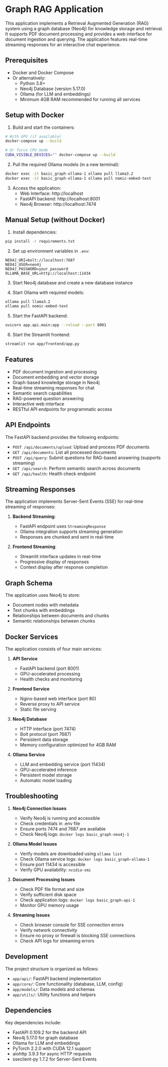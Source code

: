 # Graph RAG Application

This application implements a Retrieval Augmented Generation (RAG) system using a graph database (Neo4j) for knowledge storage and retrieval. It supports PDF document processing and provides a web interface for document ingestion and querying. The application features real-time streaming responses for an interactive chat experience.

## Prerequisites

- Docker and Docker Compose
- Or alternatively:
  - Python 3.8+
  - Neo4j Database (version 5.17.0)
  - Ollama (for LLM and embeddings)
  - Minimum 4GB RAM recommended for running all services


## Setup with Docker

1. Build and start the containers:
```bash
# With GPU (if available)
docker-compose up --build

# Or force CPU mode
CUDA_VISIBLE_DEVICES="" docker-compose up --build
```

2. Pull the required Ollama models (in a new terminal):
```bash
docker exec -it basic_graph-ollama-1 ollama pull llama3.2
docker exec -it basic_graph-ollama-1 ollama pull nomic-embed-text
```

3. Access the application:
   - Web Interface: http://localhost
   - FastAPI backend: http://localhost:8001
   - Neo4j Browser: http://localhost:7474

## Manual Setup (without Docker)

1. Install dependencies:
```bash
pip install -r requirements.txt
```

2. Set up environment variables in `.env`:
```
NEO4J_URI=bolt://localhost:7687
NEO4J_USER=neo4j
NEO4J_PASSWORD=your_password
OLLAMA_BASE_URL=http://localhost:11434
```

3. Start Neo4j database and create a new database instance

4. Start Ollama with required models:
```bash
ollama pull llama3.2
ollama pull nomic-embed-text
```

5. Start the FastAPI backend:
```bash
uvicorn app.api.main:app --reload --port 8001
```

6. Start the Streamlit frontend:
```bash
streamlit run app/frontend/app.py
```

## Features

- PDF document ingestion and processing
- Document embedding and vector storage
- Graph-based knowledge storage in Neo4j
- Real-time streaming responses for chat
- Semantic search capabilities
- RAG-powered question answering
- Interactive web interface
- RESTful API endpoints for programmatic access

## API Endpoints

The FastAPI backend provides the following endpoints:

- `POST /api/documents/upload`: Upload and process PDF documents
- `GET /api/documents`: List all processed documents
- `POST /api/query`: Submit questions for RAG-based answering (supports streaming)
- `GET /api/search`: Perform semantic search across documents
- `GET /api/health`: Health check endpoint

## Streaming Responses

The application implements Server-Sent Events (SSE) for real-time streaming of responses:

1. **Backend Streaming**:
   - FastAPI endpoint uses `StreamingResponse`
   - Ollama integration supports streaming generation
   - Responses are chunked and sent in real-time

2. **Frontend Streaming**:
   - Streamlit interface updates in real-time
   - Progressive display of responses
   - Context display after response completion

## Graph Schema

The application uses Neo4j to store:
- Document nodes with metadata
- Text chunks with embeddings
- Relationships between documents and chunks
- Semantic relationships between chunks

## Docker Services

The application consists of four main services:

1. **API Service**
   - FastAPI backend (port 8001)
   - GPU-accelerated processing
   - Health checks and monitoring

2. **Frontend Service**
   - Nginx-based web interface (port 80)
   - Reverse proxy to API service
   - Static file serving

3. **Neo4j Database**
   - HTTP interface (port 7474)
   - Bolt protocol (port 7687)
   - Persistent data storage
   - Memory configuration optimized for 4GB RAM

4. **Ollama Service**
   - LLM and embedding service (port 11434)
   - GPU-accelerated inference
   - Persistent model storage
   - Automatic model loading

## Troubleshooting

1. **Neo4j Connection Issues**
   - Verify Neo4j is running and accessible
   - Check credentials in .env file
   - Ensure ports 7474 and 7687 are available
   - Check Neo4j logs: `docker logs basic_graph-neo4j-1`

2. **Ollama Model Issues**
   - Verify models are downloaded using `ollama list`
   - Check Ollama service logs: `docker logs basic_graph-ollama-1`
   - Ensure port 11434 is accessible
   - Verify GPU availability: `nvidia-smi`

3. **Document Processing Issues**
   - Check PDF file format and size
   - Verify sufficient disk space
   - Check application logs: `docker logs basic_graph-api-1`
   - Monitor GPU memory usage

4. **Streaming Issues**
   - Check browser console for SSE connection errors
   - Verify network connectivity
   - Ensure no proxy or firewall is blocking SSE connections
   - Check API logs for streaming errors

## Development

The project structure is organized as follows:
- `app/api/`: FastAPI backend implementation
- `app/core/`: Core functionality (database, LLM, config)
- `app/models/`: Data models and schemas
- `app/utils/`: Utility functions and helpers

## Dependencies

Key dependencies include:
- FastAPI 0.109.2 for the backend API
- Neo4j 5.17.0 for graph database
- Ollama for LLM and embeddings
- PyTorch 2.2.0 with CUDA 12.1 support
- aiohttp 3.9.3 for async HTTP requests
- sseclient-py 1.7.2 for Server-Sent Events 
